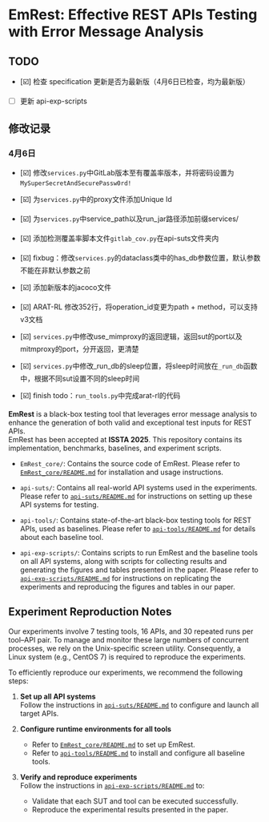 # EmRest: Effective REST APIs Testing with Error Message Analysis
## TODO

- [☑️] 检查 specification 更新是否为最新版（4月6日已检查，均为最新版）
- [ ] 更新 api-exp-scripts

## 修改记录
### 4月6日
- [☑️] 修改```services.py```中GitLab版本至有覆盖率版本，并将密码设置为```MySuperSecretAndSecurePassw0rd!```
- [☑️] 为```services.py```中的proxy文件添加Unique Id
- [☑️] 为```services.py```中service_path以及run_jar路径添加前缀services/
- [☑️] 添加检测覆盖率脚本文件```gitlab_cov.py```在api-suts文件夹内

- [☑️] fixbug：修改```services.py```的dataclass类中的has_db参数位置，默认参数不能在非默认参数之前
- [☑️] 添加新版本的jacoco文件
- [☑️] ARAT-RL 修改352行，将operation_id变更为path + method，可以支持v3文档
- [☑️] ```services.py```中修改use_mimproxy的返回逻辑，返回sut的port以及mitmproxy的port，分开返回，更清楚
- [☑️] ```services.py```中修改_run_db的sleep位置，将sleep时间放在```_run_db```函数中，根据不同sut设置不同的sleep时间
- [☑️] finish todo：```run_tools.py```中完成arat-rl的代码

**EmRest** is a black-box testing tool that leverages error message analysis to enhance the generation of both valid and exceptional test inputs for REST APIs.  
EmRest has been accepted at **ISSTA 2025**. This repository contains its implementation, benchmarks, baselines, and experiment scripts.

- `EmRest_core/`: Contains the source code of EmRest. Please refer to [`EmRest_core/README.md`](EmRest_core/README.md) for installation and usage instructions.

- `api-suts/`: Contains all real-world API systems used in the experiments. Please refer to [`api-suts/README.md`](api-suts/README.md) for instructions on setting up these API systems for testing.

- `api-tools/`: Contains state-of-the-art black-box testing tools for REST APIs, used as baselines. Please refer to [`api-tools/README.md`](`api-tools/README.md`) for details about each baseline tool.

- `api-exp-scripts/`: Contains scripts to run EmRest and the baseline tools on all API systems, along with scripts for collecting results and generating the figures and tables presented in the paper.  Please refer to [`api-exp-scripts/README.md`](api-exp-scripts/README.md) for instructions on replicating the experiments and reproducing the figures and tables in our paper.

## Experiment Reproduction Notes

Our experiments involve 7 testing tools, 16 APIs, and 30 repeated runs per tool–API pair. To manage and monitor these large numbers of concurrent processes, we rely on the Unix-specific screen utility. Consequently, a Linux system (e.g., CentOS 7) is required to reproduce the experiments.

To efficiently reproduce our experiments, we recommend the following steps:

1. **Set up all API systems**  
   Follow the instructions in [`api-suts/README.md`](api-suts/README.md) to configure and launch all target APIs.

2. **Configure runtime environments for all tools**  
   - Refer to [`EmRest_core/README.md`](EmRest_core/README.md) to set up EmRest.
   - Refer to [`api-tools/README.md`](api-tools/README.md) to install and configure all baseline tools.

3. **Verify and reproduce experiments**  
   Follow the instructions in [`api-exp-scripts/README.md`](api-exp-scripts/README.md) to:
   - Validate that each SUT and tool can be executed successfully.
   - Reproduce the experimental results presented in the paper.